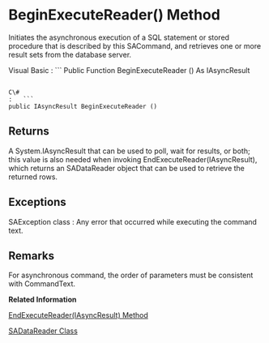 <!-- loio3c0eab9c6c5f10149f2ff0a20d25fc00 -->

# BeginExecuteReader\(\) Method

Initiates the asynchronous execution of a SQL statement or stored procedure that is described by this SACommand, and retrieves one or more result sets from the database server.



Visual Basic
:   ```
Public Function BeginExecuteReader () As IAsyncResult
```

C\#
:   ```
public IAsyncResult BeginExecuteReader ()
```



## Returns

A System.IAsyncResult that can be used to poll, wait for results, or both; this value is also needed when invoking EndExecuteReader\(IAsyncResult\), which returns an SADataReader object that can be used to retrieve the returned rows.



## Exceptions

SAException class
:   Any error that occurred while executing the command text.



## Remarks

For asynchronous command, the order of parameters must be consistent with CommandText.

**Related Information**  


[EndExecuteReader\(IAsyncResult\) Method](endexecutereader-iasyncresult-method-3c0f477.md "Finishes asynchronous execution of a SQL statement or stored procedure, returning the requested SADataReader.")

[SADataReader Class](sadatareader-class-3c181c1.md "A read-only, forward-only result set from a query or stored procedure.")

